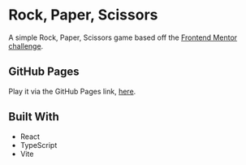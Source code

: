 # Rock, Paper, Scissors
A simple Rock, Paper, Scissors game based off the [Frontend Mentor challenge](https://www.frontendmentor.io/challenges/rock-paper-scissors-game-pTgwgvgH).

## GitHub Pages
Play it via the GitHub Pages link, [here](https://lukeht113.github.io/rock-paper-scissors/).

## Built With
- React
- TypeScript
- Vite
